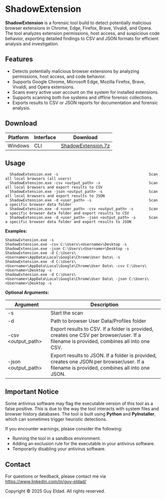 # ShadowExtension

**ShadowExtension** is a forensic tool build to detect potentially malicious browser extensions in Chrome, Edge, Firefox, Brave, Vivaldi, and Opera. The tool analyzes extension permissions, host access, and suspicious code behavior, exporting detailed findings to CSV and JSON formats for efficient analysis and investigation.

## Features
- Detects potentially malicious browser extensions by analyzing permissions, host access, and code behavior.
- Supports Google Chrome, Microsoft Edge, Mozilla Firefox, Brave, Vivaldi, and Opera extensions.
- Scans every active user account on the system for installed extensions.
- Supports scanning both live systems and offline forensic collections.
- Exports results to CSV or JSON reports for documentation and forensic analysis.

## Download

| Platform | Interface | Download |
|----------|-----------|----------|
| Windows  | CLI       | [ShadowExtension.7z](./ShadowExtension.7z) |

## Usage
```
  ShadowExtension.exe -s                                         Scan all local browsers (all users)
  ShadowExtension.exe -csv <output_path> -s                      Scan all local browsers and export results to CSV
  ShadowExtension.exe -json <output_path> -s                     Scan all local browsers and export results to JSON
  ShadowExtension.exe -d <user_path> -s                          Scan a specific browser data folder
  ShadowExtension.exe -d <user_path> -csv <output_path> -s       Scan a specific browser data folder and export results to CSV
  ShadowExtension.exe -d <user_path> -json <output_path> -s      Scan a specific browser data folder and export results to JSON
```

**Examples:**

    ShadowExtension.exe -s
    ShadowExtension.exe -csv C:\Users\<Username>\Desktop -s
    ShadowExtension.exe -json C:\Users\<Username>\Desktop -s
    ShadowExtension.exe -d C:\Users\<Username>\AppData\Local\Google\Chrome\User Data\ -s
    ShadowExtension.exe -d C:\Users\<Username>\AppData\Local\Google\Chrome\User Data\ -csv C:\Users\<Username>\Desktop -s
    ShadowExtension.exe -d C:\Users\<Username>\AppData\Local\Google\Chrome\User Data\ -json C:\Users\<Username>\Desktop -s

**Optional Arguments:**

| Argument           | Description                                                                                       |
|--------------------|---------------------------------------------------------------------------------------------------|
| -s                 | Start the scan                                                                                    |
| -d <path>          | Path to browser User Data/Profiles folder                                                         |
| -csv <output_path> | Export results to CSV. If a folder is provided, creates one CSV per browser/user. If a filename is provided, combines all into one CSV. |
| -json <output_path>| Export results to JSON. If a folder is provided, creates one JSON per browser/user. If a filename is provided, combines all into one JSON. |


## Important Notice

Some antivirus software may flag the executable version of this tool as a false positive. This is due to the way the tool interacts with system files and browser history databases. The tool is built using **Python** and **PyInstaller**, which can sometimes trigger heuristic detections.

If you encounter warnings, please consider the following:

- Running the tool in a sandbox environment.
- Adding an exclusion rule for the executable in your antivirus software.
- Temporarily disabling your antivirus software.

## Contact

For questions or feedback, please contact me via https://www.linkedin.com/in/guy-eldad/


Copyright
© 2025 Guy Eldad. All rights reserved.
